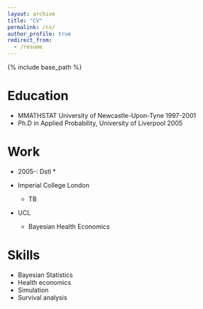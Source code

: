 ```yaml
---
layout: archive
title: "CV"
permalink: /cv/
author_profile: true
redirect_from:
  - /resume
---
```


{% include base_path %}

Education
======
* MMATHSTAT University of Newcastle-Upon-Tyne 1997-2001
* Ph.D in Applied Probability, University of Liverpool 2005

Work
======
* 2005-: Dstl
  * 

* Imperial College London
  * TB
  
* UCL
  * Bayesian Health Economics
  
Skills
======
* Bayesian Statistics
* Health economics
* Simulation
* Survival analysis
